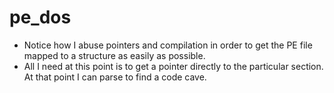 # pe_dos
* Notice how I abuse pointers and compilation in order to get the PE file mapped to a structure as easily as possible.
* All I need at this point is to get a pointer directly to the particular section. At that point I can parse to find a code cave.
